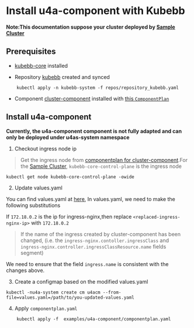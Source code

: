 # Install u4a-component with Kubebb

**Note:This documentation suppose your cluster deployed by [Sample Cluster](https://kubebb.github.io/website/docs/core/get_started#%E5%87%86%E5%A4%87kubernetes%E9%9B%86%E7%BE%A4)**

## Prerequisites

- [kubebb-core](https://github.com/kubebb/components/tree/main/charts/kubebb-core) installed

- Repository [kubebb](https://github.com/kubebb/components/blob/main/repos/repository_kubebb.yaml) created and synced

```shell
    kubectl apply -n kubebb-system -f repos/repository_kubebb.yaml
```

- Component [cluster-component](https://github.com/kubebb/components/tree/main/charts/cluster-component) installed with [this `ComponentPlan`](https://github.com/kubebb/components/blob/main/examples/cluster-component/componentplan.yaml)

## Install u4a-component

**Currently, the u4a-component component is not fully adapted and can only be deployed under u4as-system namespace**

1. Checkout ingress node ip

> Get the ingress node from [componentplan for cluster-component](https://github.com/kubebb/components/blob/main/examples/cluster-component/componentplan.yaml#L13).For the [Sample Cluster](https://kubebb.github.io/website/docs/core/get_started#%E5%87%86%E5%A4%87kubernetes%E9%9B%86%E7%BE%A4), `kubebb-core-control-plane` is the ingress node

```shell
kubectl get node kubebb-core-control-plane -owide
```


2. Update values.yaml

You can find values.yaml at [here](https://github.com/kubebb/components/blob/main/charts/u4a-component/values.yaml), In values.yaml, we need to make the following substitutions

If `172.18.0.2` is the ip for ingress-nginx,then replace `<replaced-ingress-nginx-ip>` with `172.18.0.2`

> If the name of the ingress created by cluster-component has been changed,
(i.e. the `ingress-nginx.contoller.ingressClass` and `ingress-nginx.controller.ingressClassResource.name` fields segment)

We need to ensure that the field `ingress.name` is consistent with the changes above.

3. Create a configmap based on the modified values.yaml

```shell
kubectl -nu4a-system create cm u4acm --from-file=values.yaml=/path/to/you-updated-values.yaml
```

4. Apply `componentplan.yaml`

```shell
    kubectl apply -f  examples/u4a-component/componentplan.yaml
```

